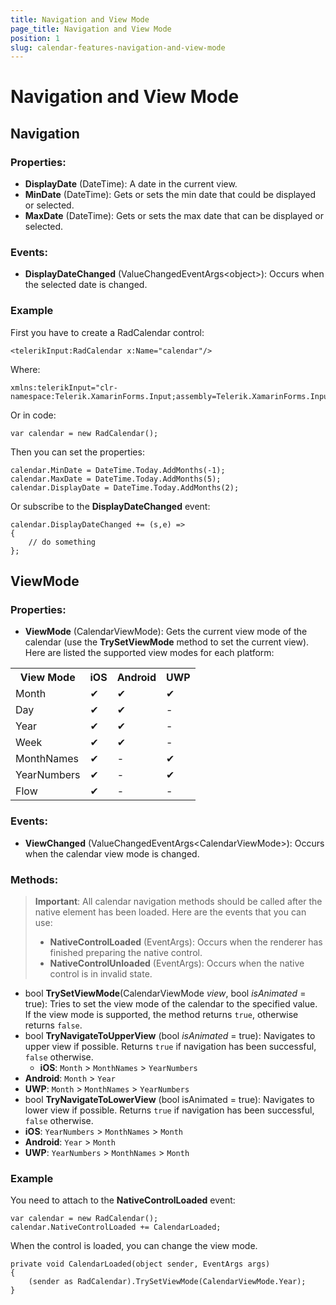 ```yaml
---
title: Navigation and View Mode
page_title: Navigation and View Mode
position: 1
slug: calendar-features-navigation-and-view-mode
---
```


# Navigation and View Mode

## Navigation

### Properties:

 - **DisplayDate** (DateTime): A date in the current view. 
 - **MinDate** (DateTime): Gets or sets the min date that could be displayed or selected. 
 - **MaxDate** (DateTime): Gets or sets the max date that can be displayed or selected. 

### Events:

 - **DisplayDateChanged** (ValueChangedEventArgs&lt;object&gt;): Occurs when the selected date is changed. 

### Example

First you have to create a RadCalendar control:

	<telerikInput:RadCalendar x:Name="calendar"/>

Where:

	xmlns:telerikInput="clr-namespace:Telerik.XamarinForms.Input;assembly=Telerik.XamarinForms.Input"

Or in code:
            
	var calendar = new RadCalendar();

Then you can set the properties:
 
	calendar.MinDate = DateTime.Today.AddMonths(-1);
	calendar.MaxDate = DateTime.Today.AddMonths(5);
	calendar.DisplayDate = DateTime.Today.AddMonths(2);     

Or subscribe to the **DisplayDateChanged** event:

	calendar.DisplayDateChanged += (s,e) =>
	{
	    // do something  
	};

## ViewMode

### Properties:

 - **ViewMode** (CalendarViewMode): Gets the current view mode of the calendar (use the **TrySetViewMode** method to set the current view).  
Here are listed the supported view modes for each platform:

<table>
<tbody>
	<tr>
		<th>View Mode</th>
		<th>iOS</th>
		<th>Android</th>
		<th>UWP</th>
	</tr>
	<tr>
		<td>Month</td>
		<td>&#x2714;</td>
		<td>&#x2714;</td>
		<td>&#x2714;</td>
	</tr>
	<tr>
		<td>Day</td>
		<td>&#x2714;</td>
		<td>&#x2714;</td>
		<td>-</td>
	</tr>
	<tr>
		<td>Year</td>
		<td>&#x2714;</td>
		<td>&#x2714;</td>
		<td>-</td>
	</tr>
	<tr>
		<td>Week</td>
		<td>&#x2714;</td>
		<td>&#x2714;</td>
		<td>-</td>
	</tr>
	<tr>
		<td>MonthNames</td>
		<td>&#x2714;</td>
		<td>-</td>
		<td>&#x2714;</td>
	</tr>
	<tr>
		<td>YearNumbers</td>
		<td>&#x2714;</td>
		<td>-</td>
		<td>&#x2714;</td>
	</tr>
	<tr>
		<td>Flow</td>
		<td>&#x2714;</td>
		<td>-</td>
		<td>-</td>
	</tr>
</tbody>
</table>

### Events:

- **ViewChanged** (ValueChangedEventArgs&lt;CalendarViewMode&gt;): Occurs when the calendar view mode is changed. 

### Methods:

> **Important**: All calendar navigation methods should be called after the native element has been loaded. Here are the events that you can use:
> 
> - **NativeControlLoaded** (EventArgs): Occurs when the renderer has finished preparing the native control.
> - **NativeControlUnloaded** (EventArgs): Occurs when the native control is in invalid state.

 - bool **TrySetViewMode**(CalendarViewMode *view*, bool *isAnimated* = true): Tries to set the view mode of the calendar to the specified value. If the view mode is supported, the method returns `true`, otherwise returns `false`.
 - bool **TryNavigateToUpperView** (bool *isAnimated* = true): Navigates to upper view if possible. Returns `true` if navigation has been successful, `false` otherwise. 
   - **iOS**: `Month` > `MonthNames` > `YearNumbers`
  - **Android**: `Month` > `Year`
  - **UWP**: `Month` > `MonthNames` > `YearNumbers`
 - bool **TryNavigateToLowerView** (bool isAnimated = true): Navigates to lower view if possible. Returns `true` if navigation has been successful, `false` otherwise. 
  - **iOS**: `YearNumbers` > `MonthNames` > `Month`
  - **Android**: `Year` > `Month`
  - **UWP**: `YearNumbers` > `MonthNames` > `Month`

### Example

You need to attach to the **NativeControlLoaded** event:

	var calendar = new RadCalendar();
	calendar.NativeControlLoaded += CalendarLoaded;
	
When the control is loaded, you can change the view mode.  
	
	private void CalendarLoaded(object sender, EventArgs args)
	{
	    (sender as RadCalendar).TrySetViewMode(CalendarViewMode.Year);
	}
